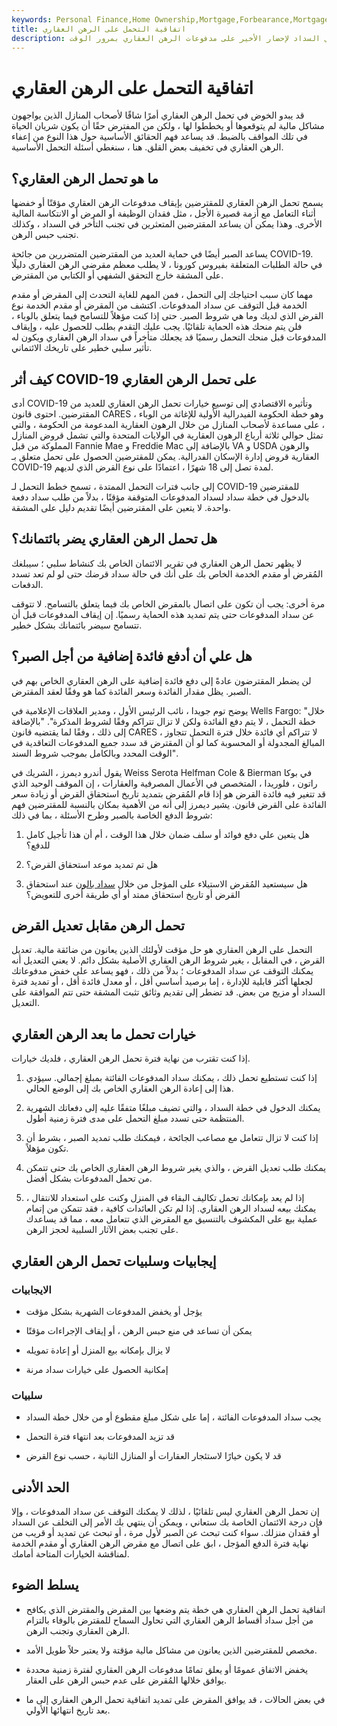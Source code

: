 ```yaml
---
keywords: Personal Finance,Home Ownership,Mortgage,Forbearance,Mortgage Refinance,Mortgage Relief,Refinancing
title: اتفاقية التحمل على الرهن العقاري
description: يتم إبرام اتفاقية تحمل الرهن العقاري بين مقرض الرهن العقاري والمقترض المتأخر في السداد لإحضار الأخير على مدفوعات الرهن العقاري بمرور الوقت.
---
```


# اتفاقية التحمل على الرهن العقاري
قد يبدو الخوض في تحمل الرهن العقاري أمرًا شاقًا لأصحاب المنازل الذين يواجهون مشاكل مالية لم يتوقعوها أو يخططوا لها ، ولكن من المفترض حقًا أن يكون شريان الحياة في تلك المواقف بالضبط. قد يساعد فهم الحقائق الأساسية حول هذا النوع من إعفاء الرهن العقاري في تخفيف بعض القلق. هنا ، سنغطي أسئلة التحمل الأساسية.

## ما هو تحمل الرهن العقاري؟

يسمح تحمل الرهن العقاري للمقترضين بإيقاف مدفوعات الرهن العقاري مؤقتًا أو خفضها أثناء التعامل مع أزمة قصيرة الأجل ، مثل فقدان الوظيفة أو المرض أو الانتكاسة المالية الأخرى. وهذا يمكن أن يساعد المقترضين المتعثرين في تجنب التأخر في السداد ، وكذلك تجنب حبس الرهن.

يساعد الصبر أيضًا في حماية العديد من المقترضين المتضررين من جائحة COVID-19. في حالة الطلبات المتعلقة بفيروس كورونا ، لا يطلب معظم مقرضي الرهن العقاري دليلًا على المشقة خارج التحقق الشفهي أو الكتابي من المقترض.

مهما كان سبب احتياجك إلى التحمل ، فمن المهم للغاية التحدث إلى المقرض أو مقدم الخدمة قبل التوقف عن سداد المدفوعات. اكتشف من المقرض أو مقدم الخدمة نوع القرض الذي لديك وما هي شروط الصبر. حتى إذا كنت مؤهلاً للتسامح فيما يتعلق بالوباء ، فلن يتم منحك هذه الحماية تلقائيًا. يجب عليك التقدم بطلب للحصول عليه ، وإيقاف المدفوعات قبل منحك التحمل رسميًا قد يجعلك متأخراً في سداد الرهن العقاري ويكون له تأثير سلبي خطير على تاريخك الائتماني.

## كيف أثر COVID-19 على تحمل الرهن العقاري

أدى COVID-19 وتأثيره الاقتصادي إلى توسيع خيارات تحمل الرهن العقاري للعديد من المقترضين. احتوى قانون CARES ، وهو خطة الحكومة الفيدرالية الأولية للإغاثة من الوباء ، على مساعدة لأصحاب المنازل من خلال الرهون العقارية المدعومة من الحكومة ، والتي تمثل حوالي ثلاثة أرباع الرهون العقارية في الولايات المتحدة والتي تشمل قروض المنازل المملوكة من قبل Fannie Mae و Freddie Mac بالإضافة إلى VA و USDA والرهون العقارية قروض إدارة الإسكان الفدرالية. يمكن للمقترضين الحصول على تحمل متعلق بـ COVID-19 لمدة تصل إلى 18 شهرًا ، اعتمادًا على نوع القرض الذي لديهم.

إلى جانب فترات التحمل الممتدة ، تسمح خطط التحمل لـ COVID-19 للمقترضين بالدخول في خطة سداد لسداد المدفوعات المتوقفة مؤقتًا ، بدلاً من طلب سداد دفعة واحدة. لا يتعين على المقترضين أيضًا تقديم دليل على المشقة.

## هل تحمل الرهن العقاري يضر بائتمانك؟

لا يظهر تحمل الرهن العقاري في تقرير الائتمان الخاص بك كنشاط سلبي ؛ سيبلغك المُقرض أو مقدم الخدمة الخاص بك على أنك في حالة سداد قرضك حتى لو لم تعد تسدد الدفعات.

مرة أخرى: يجب أن تكون على اتصال بالمقرض الخاص بك فيما يتعلق بالتسامح. لا تتوقف عن سداد المدفوعات حتى يتم تمديد هذه الحماية رسميًا. إن إيقاف المدفوعات قبل أن تتسامح سيضر بائتمانك بشكل خطير.

## هل علي أن أدفع فائدة إضافية من أجل الصبر؟

لن يضطر المقترضون عادةً إلى دفع فائدة إضافية على الرهن العقاري الخاص بهم في الصبر. يظل مقدار الفائدة وسعر الفائدة كما هو وفقًا لعقد المقترض.

يوضح توم جويدا ، نائب الرئيس الأول ، ومدير العلاقات الإعلامية في Wells Fargo: "خلال خطة التحمل ، لا يتم دفع الفائدة ولكن لا تزال تتراكم وفقًا لشروط المذكرة". "بالإضافة إلى ذلك ، وفقًا لما يقتضيه قانون CARES ، لا تتراكم أي فائدة خلال فترة التحمل تتجاوز المبالغ المجدولة أو المحسوبة كما لو أن المقترض قد سدد جميع المدفوعات التعاقدية في الوقت المحدد وبالكامل بموجب شروط السند".

يقول أندرو ديمرز ، الشريك في Weiss Serota Helfman Cole & Bierman في بوكا راتون ، فلوريدا ، المتخصص في الأعمال المصرفية والعقارات ، إن الموقف الوحيد الذي قد تتغير فيه فائدة القرض هو إذا قام المُقرض بتمديد تاريخ استحقاق القرض أو زيادة سعر الفائدة على القرض قانون. يشير ديمرز إلى أنه من الأهمية بمكان بالنسبة للمقترضين فهم شروط الدفع الخاصة بالصبر وطرح الأسئلة ، بما في ذلك:

1. هل يتعين علي دفع فوائد أو سلف ضمان خلال هذا الوقت ، أم أن هذا تأجيل كامل للدفع؟

1. هل تم تمديد موعد استحقاق القرض؟

1. هل سيستعيد المُقرض الاستيلاء على المؤجل من خلال [سداد بالون](/balloon-payment) عند استحقاق القرض أو تاريخ استحقاق ممتد أو أي طريقة أخرى للتعويض؟

## تحمل الرهن مقابل تعديل القرض

التحمل على الرهن العقاري هو حل مؤقت لأولئك الذين يعانون من ضائقة مالية. تعديل القرض ، في المقابل ، يغير شروط الرهن العقاري الأصلية بشكل دائم. لا يعني التعديل أنه يمكنك التوقف عن سداد المدفوعات ؛ بدلاً من ذلك ، فهو يساعد على خفض مدفوعاتك لجعلها أكثر قابلية للإدارة ، إما برصيد أساسي أقل ، أو معدل فائدة أقل ، أو تمديد فترة السداد أو مزيج من بعض. قد تضطر إلى تقديم وثائق تثبت المشقة حتى تتم الموافقة على التعديل.

## خيارات تحمل ما بعد الرهن العقاري

إذا كنت تقترب من نهاية فترة تحمل الرهن العقاري ، فلديك خيارات.

1. إذا كنت تستطيع تحمل ذلك ، يمكنك سداد المدفوعات الفائتة بمبلغ إجمالي. سيؤدي هذا إلى إعادة الرهن العقاري الخاص بك إلى الوضع الحالي.

1. يمكنك الدخول في خطة السداد ، والتي تضيف مبلغًا متفقًا عليه إلى دفعاتك الشهرية المنتظمة حتى تسدد مبلغ التحمل على مدى فترة زمنية أطول.

1. إذا كنت لا تزال تتعامل مع مصاعب الجائحة ، فيمكنك طلب تمديد الصبر ، بشرط أن تكون مؤهلاً.

1. يمكنك طلب تعديل القرض ، والذي يغير شروط الرهن العقاري الخاص بك حتى تتمكن من تحمل المدفوعات بشكل أفضل.

1. إذا لم يعد بإمكانك تحمل تكاليف البقاء في المنزل وكنت على استعداد للانتقال ، يمكنك بيعه لسداد الرهن العقاري. إذا لم تكن العائدات كافية ، فقد تتمكن من إتمام عملية بيع على المكشوف بالتنسيق مع المقرض الذي تتعامل معه ، مما قد يساعدك على تجنب بعض الآثار السلبية لحجز الرهن.

## إيجابيات وسلبيات تحمل الرهن العقاري

### الايجابيات

- يؤجل أو يخفض المدفوعات الشهرية بشكل مؤقت

- يمكن أن تساعد في منع حبس الرهن ، أو إيقاف الإجراءات مؤقتًا

- لا يزال بإمكانه بيع المنزل أو إعادة تمويله

- إمكانية الحصول على خيارات سداد مرنة

### سلبيات

- يجب سداد المدفوعات الفائتة ، إما على شكل مبلغ مقطوع أو من خلال خطة السداد

- قد تزيد المدفوعات بعد انتهاء فترة التحمل

- قد لا يكون خيارًا لاستئجار العقارات أو المنازل الثانية ، حسب نوع القرض

## الحد الأدنى

إن تحمل الرهن العقاري ليس تلقائيًا ، لذلك لا يمكنك التوقف عن سداد المدفوعات ، وإلا فإن درجة الائتمان الخاصة بك ستعاني ، ويمكن أن ينتهي بك الأمر إلى التخلف عن السداد أو فقدان منزلك. سواء كنت تبحث عن الصبر لأول مرة ، أو تبحث عن تمديد أو قريب من نهاية فترة الدفع المؤجل ، ابق على اتصال مع مقرض الرهن العقاري أو مقدم الخدمة لمناقشة الخيارات المتاحة أمامك.

## يسلط الضوء

- اتفاقية تحمل الرهن العقاري هي خطة يتم وضعها بين المقرض والمقترض الذي يكافح من أجل سداد أقساط الرهن العقاري التي تحاول السماح للمقترض بالوفاء بالتزام الرهن العقاري وتجنب الرهن.

- مخصص للمقترضين الذين يعانون من مشاكل مالية مؤقتة ولا يعتبر حلاً طويل الأمد.

- يخفض الاتفاق عمومًا أو يعلق تمامًا مدفوعات الرهن العقاري لفترة زمنية محددة يوافق خلالها المُقرض على عدم حبس الرهن على العقار.

- في بعض الحالات ، قد يوافق المقرض على تمديد اتفاقية تحمل الرهن العقاري إلى ما بعد تاريخ انتهائها الأولي.


